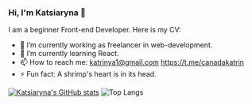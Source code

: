 ### Hi, I'm Katsiaryna 👋

I am a beginner Front-end Developer. Here is my CV: 

- 🔭 I’m currently working as freelancer in web-development.
- 🌱 I’m currently learning React.
- 📫 How to reach me: katrinya1@gmail.com
https://t.me/canadakatrin
- ⚡ Fun fact: A shrimp's heart is in its head.

[![Katsiaryna's GitHub stats](https://github-readme-stats.vercel.app/api?username=KatsiarynaPilipets)](https://github.com/KatsiarynaPilipets/github-readme-stats)  ![Top Langs](https://github-readme-stats.vercel.app/api/top-langs/?username=KatsiarynaPilipets&layout=compact) 
